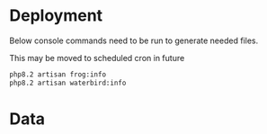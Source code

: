 # Deployment
Below console commands need to be run to generate needed files.

This may be moved to scheduled cron in future

```bash
php8.2 artisan frog:info
php8.2 artisan waterbird:info
```

# Data

[//]: # (Link to datasets &#40;wetlands and snipe data&#41; on AURIN)

